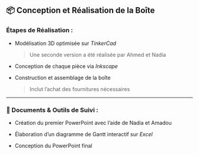## 📦 Conception et Réalisation de la Boîte

### Étapes de Réalisation :

- Modélisation 3D optimisée sur *TinkerCad*  
  >  Une seconde version a été réalisée par Ahmed et Nadia

- Conception de chaque pièce via *Inkscape*

- Construction et assemblage de la boîte  
  > Inclut l’achat des fournitures nécessaires

---

### 📝 Documents & Outils de Suivi :

- Création du premier PowerPoint avec l’aide de Nadia et Amadou

- Élaboration d’un diagramme de Gantt interactif sur *Excel*

- Conception du PowerPoint final
